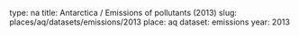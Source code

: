 type: na
title: Antarctica / Emissions of pollutants (2013)
slug: places/aq/datasets/emissions/2013
place: aq
dataset: emissions
year: 2013
